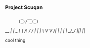 ### Project Scuqan

           _  __ _ 
          (_)/ _(_)
 __      ___| |_ _ 
 \ \ /\ / / |  _| |
  \ V  V /| | | | |
   \_/\_/ |_|_| |_|
                   
                   
                        
cool thing
